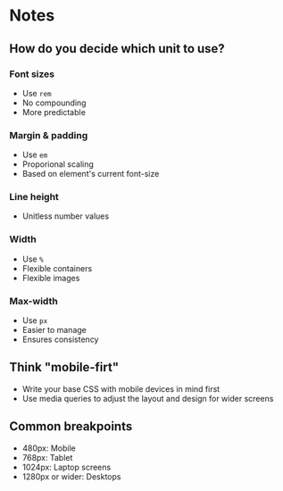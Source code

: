 # Notes

## How do you decide which unit to use?

### Font sizes

- Use `rem`
- No compounding
- More predictable

### Margin & padding

- Use `em`
- Proporional scaling
- Based on element's current font-size

### Line height

- Unitless number values

### Width

- Use `%`
- Flexible containers
- Flexible images

### Max-width

- Use `px`
- Easier to manage
- Ensures consistency

## Think "mobile-firt"

- Write your base CSS with mobile devices in mind first
- Use media queries to adjust the layout and design for wider screens

## Common breakpoints

- 480px: Mobile
- 768px: Tablet
- 1024px: Laptop screens
- 1280px or wider: Desktops